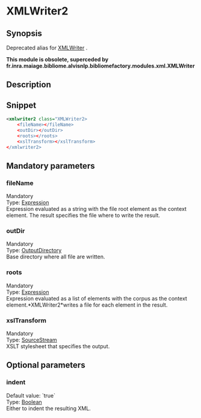 <h1 class="module">XMLWriter2</h1>

## Synopsis

Deprecated alias for <a href="../module/XMLWriter" class="module">XMLWriter</a> .

**This module is obsolete, superceded by fr.inra.maiage.bibliome.alvisnlp.bibliomefactory.modules.xml.XMLWriter**

## Description

## Snippet



```xml
<xmlwriter2 class="XMLWriter2>
    <fileName></fileName>
    <outDir></outDir>
    <roots></roots>
    <xslTransform></xslTransform>
</xmlwriter2>
```

## Mandatory parameters

<h3 id="fileName" class="param">fileName</h3>

<div class="param-level param-level-mandatory">Mandatory
</div>
<div class="param-type">Type: <a href="../converter/fr.inra.maiage.bibliome.alvisnlp.core.corpus.expressions.Expression" class="converter">Expression</a>
</div>
Expression evaluated as a string with the file root element as the context element. The result specifies the file where to write the result.

<h3 id="outDir" class="param">outDir</h3>

<div class="param-level param-level-mandatory">Mandatory
</div>
<div class="param-type">Type: <a href="../converter/fr.inra.maiage.bibliome.util.files.OutputDirectory" class="converter">OutputDirectory</a>
</div>
Base directory where all file are written.

<h3 id="roots" class="param">roots</h3>

<div class="param-level param-level-mandatory">Mandatory
</div>
<div class="param-type">Type: <a href="../converter/fr.inra.maiage.bibliome.alvisnlp.core.corpus.expressions.Expression" class="converter">Expression</a>
</div>
Expression evaluated as a list of elements with the corpus as the context element.*XMLWriter2*writes a file for each element in the result.

<h3 id="xslTransform" class="param">xslTransform</h3>

<div class="param-level param-level-mandatory">Mandatory
</div>
<div class="param-type">Type: <a href="../converter/fr.inra.maiage.bibliome.util.streams.SourceStream" class="converter">SourceStream</a>
</div>
XSLT stylesheet that specifies the output.

## Optional parameters

<h3 id="indent" class="param">indent</h3>

<div class="param-level param-level-default-value">Default value: `true`
</div>
<div class="param-type">Type: <a href="../converter/java.lang.Boolean" class="converter">Boolean</a>
</div>
Either to indent the resulting XML.

